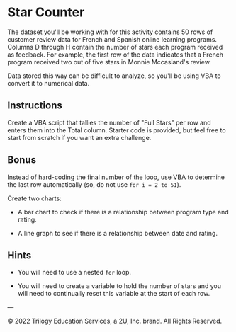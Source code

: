 # Star Counter

The dataset you'll be working with for this activity contains 50 rows of customer review data for French and Spanish online learning programs. Columns D through H contain the number of stars each program received as feedback. For example, the first row of the data indicates that a French program received two out of five stars in Monnie Mccasland's review.

Data stored this way can be difficult to analyze, so you'll be using VBA to convert it to numerical data.

## Instructions

Create a VBA script that tallies the number of "Full Stars" per row and enters them into the Total column. Starter code is provided, but feel free to start from scratch if you want an extra challenge.

## Bonus

Instead of hard-coding the final number of the loop, use VBA to determine the last row automatically (so, do not use `for i = 2 to 51`).

Create two charts: 

* A bar chart to check if there is a relationship between program type and rating.

* A line graph to see if there is a relationship between date and rating. 

## Hints

  * You will need to use a nested `for` loop.

  * You will need to create a variable to hold the number of stars and you will need to continually reset this variable at the start of each row.

—

© 2022 Trilogy Education Services, a 2U, Inc. brand. All Rights Reserved.
